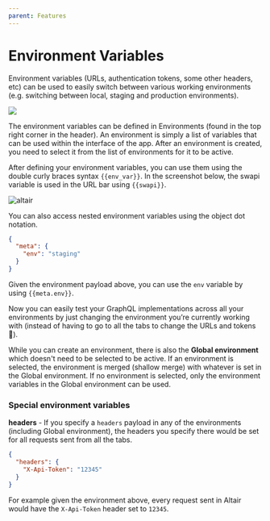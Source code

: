 ```yaml
---
parent: Features
---
```


# Environment Variables

Environment variables (URLs, authentication tokens, some other headers, etc) can be used to easily switch between various working environments (e.g. switching between local, staging and production environments).

![](https://miro.medium.com/max/5756/1*eCxSCJadudYfUYoPRpkSkA.png)

The environment variables can be defined in Environments (found in the top right corner in the header). An environment is simply a list of variables that can be used within the interface of the app. After an environment is created, you need to select it from the list of environments for it to be active.

After defining your environment variables, you can use them using the double curly braces syntax `{{env_var}}`. In the screenshot below, the swapi variable is used in the URL bar using `{{swapi}}`.

![altair](https://miro.medium.com/max/5760/1*4FkypN32B8E1K9mJHoKaWA.png)

You can also access nested environment variables using the object dot notation.

```json
{
  "meta": {
    "env": "staging"
  }
}
```

Given the environment payload above, you can use the `env` variable by using <code v-pre>{{meta.env}}</code>.

Now you can easily test your GraphQL implementations across all your environments by just changing the environment you’re currently working with (instead of having to go to all the tabs to change the URLs and tokens 🤢).

While you can create an environment, there is also the **Global environment** which doesn't need to be selected to be active. If an environment is selected, the environment is merged (shallow merge) with whatever is set in the Global environment. If no environment is selected, only the environment variables in the Global environment can be used.

### Special environment variables

**headers** - If you specify a `headers` payload in any of the environments (including Global environment), the headers you specify there would be set for all requests sent from all the tabs.

```json
{
  "headers": {
    "X-Api-Token": "12345"
  }
}
```

For example given the environment above, every request sent in Altair would have the `X-Api-Token` header set to `12345`.
